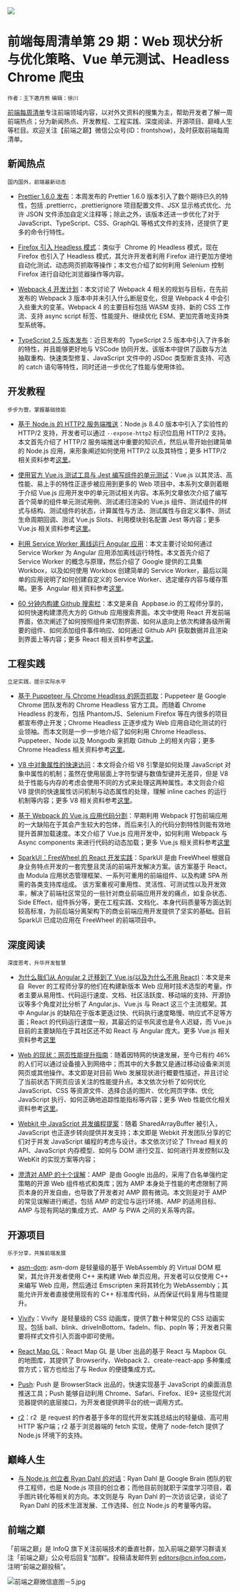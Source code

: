![](http://upload-images.jianshu.io/upload_images/1647496-49951034f8b1a36b.jpg?imageMogr2/auto-orient/strip%7CimageView2/2/w/1240)

# 前端每周清单第 29 期：Web 现状分析与优化策略、Vue 单元测试、Headless Chrome 爬虫

`作者：王下邀月熊` `编辑：徐川`

[前端每周清单](http://www.infoq.com/cn/FE-Weekly)专注前端领域内容，以对外文资料的搜集为主，帮助开发者了解一周前端热点；分为新闻热点、开发教程、工程实践、深度阅读、开源项目、巅峰人生等栏目。欢迎关注【前端之巅】微信公众号(ID：frontshow)，及时获取前端每周清单。

## 新闻热点

`国内国外，前端最新动态`

* [Prettier 1.6.0 发布](https://github.com/prettier/prettier/releases/tag/1.6.0)：本周发布的 Prettier 1.6.0 版本引入了数个期待已久的特性，包括 .prettierrc，.prettierignore 项目配置文件、JSX 显示格式优化、允许 JSON 文件添加自定义注释等；除此之外，该版本还进一步优化了对于 JavaScript、TypeScript、CSS、GraphQL 等格式文件的支持，还提供了更多的命令行特性。

- [Firefox 引入 Headless 模式](https://developer.mozilla.org/en-US/Firefox/Headless_mode)：类似于  Chrome 的 Headless 模式，现在 Firefox 也引入了 Headless 模式，其允许开发者利用 Firefox 进行更加方便地自动化测试、动态网页抓取等操作；本文也介绍了如何利用 Selenium 控制 Firefox 进行自动化浏览器操作等内容。

* [Webpack 4 开发计划](https://parg.co/bxC)：本文讨论了 Webpack 4 相关的规划与目标，在先前发布的 Webpack 3 版本中并未引入什么断层变化，但是 Webpack 4 中会引入些重大的变革。Webpack 4 的主要目标包括 WASM 支持、新的 CSS 工作流、支持 async script 标签、性能提升、继续优化 ESM、更加完善地支持类型系统等。

- [TypeScript 2.5 版本发布](https://parg.co/b7b)：近日发布的  TypeScript 2.5 版本中引入了许多新的特性，并且能够更好地与 VSCode 协同开发。该版本中提供了函数与方法抽取重构、快速类型修复、JavaScript 文件中的 JSDoc 类型断言支持、可选的 catch 语句等特性，同时还进一步优化了性能与使用体验。

## 开发教程

`步步为营，掌握基础技能`

* [基于 Node.js 的 HTTP2 服务端推送](https://blog.risingstack.com/node-js-http-2-push/)：Node.js 8.4.0 版本中引入了实验性的 HTTP/2 支持，开发者可以通过 `--expose-http2` 标识位启用 HTTP/2 支持。本文首先介绍了 HTTP/2 服务端推送中重要的知识点，然后从零开始创建简单的 Node.js 应用，来形象阐述如何使用 HTTP/2 以及其特性；更多 HTTP/2 相关资料参考[这里](https://parg.co/b7r)。

- [使用官方 Vue.js 测试工具与 Jest 编写组件的单元测试](https://parg.co/b7U)：Vue.js 以其灵活、高性能、易上手的特性正逐步被应用到更多的 Web 项目中，本系列文章则着眼于介绍 Vue.js 应用开发中的单元测试相关内容。本系列文章依次介绍了编写首个简单的组件单元测试用例、测试递归渲染的 Vue.js 组件、测试组件的样式与结构、测试组件的状态，计算属性与方法、测试属性与自定义事件、测试生命周期回调、测试 Vue.js Slots、利用模块别名配置 Jest 等内容；更多 Vue.js 相关资料参考[这里](https://parg.co/byL)。

* [利用 Service Worker 离线运行 Angular 应用](https://malcoded.com/posts/angular-service-worker)：本文主要讨论如何通过 Service Worker 为 Angular 应用添加离线运行特性。本文首先介绍了 Service Worker 的概念与原理，然后介绍了 Google 提供的工具集 Workbox，以及如何使用 Workbox 创建简单的 Service Worker，最后以简单的应用说明了如何创建自定义的 Service Worker、选定缓存内容与缓存策略。更多  Angular 相关资料参考[这里](https://parg.co/bT2)。

- [60 分钟内构建 Github 搜索栏](https://parg.co/b7S)：本文是来自  Appbase.io 的工程师分享的，如何快速构建漂亮大方的 Github 应用搜索界面。本文中使用 React 开发前端界面，依次阐述了如何按照组件来切割界面、如何从底向上依次构建各级所需要的组件、如何添加组件事件响应、如何通过 Github API 获取数据并且渲染到界面上等内容；更多 React 相关资料参考[这里](https://parg.co/bM1)。

## 工程实践

`立足实践，提示实际水平`

* [基于 Puppeteer 与 Chrome Headless 的网页抓取](https://github.com/emadehsan/thal)：Puppeteer 是 Google Chrome 团队发布的 Chrome Headless 官方工具。而随着 Chrome Headless 的发布，包括 PhantomJS、Selenium Firefox 等在内很多的项目都宣布停止开发；Chrome Headless 正逐步成为 Web 应用自动化测试的行业领袖。而本文则是一步一步地介绍了如何利用 Chrome Headless、Puppeteer、Node 以及 Mongodb 来抓取 Github 上的相关内容；更多 Chrome Headless 相关资料参考[这里](https://parg.co/btv)。

- [V8 中对象属性的快速访问](https://parg.co/b70)：本文将会介绍 V8 引擎是如何处理 JavaScript 对象中属性的机制；虽然在使用层面上字符型键与数值型键并无差异，但是 V8 处于性能与内存的考虑会使用不同的方式来处理这两种属性。本文则会介绍 V8 提供的快速属性访问机制与动态属性的处理，理解 inline caches 的运行机制等内容；更多 V8 相关资料参考[这里](https://parg.co/bzt)。

* [基于 Webpack 的 Vue.js 应用代码分割](https://parg.co/b7c)：早期利用 Webpack 打包前端应用的一大缺陷在于其会产生较大的包体，而后来引入的代码分割特性则能有效地提升首屏加载速度。本文介绍了 Vue.js 应用开发中，如何利用 Webpack 与 Async components 来进行代码的动态加载；更多 Vue.js 相关资料参考[这里](https://parg.co/byL)

- [SparkUI：FreeWheel 的 React 开发实践](https://parg.co/b7E)：SparkUI 是由 FreeWheel 根据自身业务特点开发的一套完整且灵活的前端开发解决方案。该方案基于 React，由 Modula 应用状态管理框架、一系列可重用的前端组件、以及构建 SPA 所需的各类支持库组成。 该方案重视可重用性、灵活性、可测试性以及开发效率，解决了前端社区常见的一些针对商业前端应用开发的痛点，如复杂状态、Side Effect，组件拆分等，更在工程实践、文档化、本身代码质量等方面达到较高标准，为前后端分离架构下的商业前端应用开发提供了坚实的基础。目前 SparkUI 已成功应用在 FreeWheel 的前端项目中。

## 深度阅读

`深度思考，升华开发智慧`

* [为什么我们从 Angular 2 迁移到了 Vue.js(以及为什么不用 React)](https://parg.co/bxB)：本文是来自  Rever 的工程师分享的他们在构建新版本 Web 应用时技术选型的考量。作者主要从易用性、代码运行速度、文档、社区活跃度、移动端的支持、开源协议等多个角度对比分析了 Angular.js、Vue.js 与 React 这三个主流框架。其中 Angular.js 的缺陷在于版本更迭过快、代码执行速度略慢、响应式不足等方面；React 的代码运行速度一般，其最近的证书风波也是令人迟疑，而 Vue.js 目前的主要缺陷在于其社区还不如 React 与 Angular 庞大。更多 Vue.js 相关资料参考[这里](https://parg.co/byL)

- [Web 的现状：网页性能提升指南](https://parg.co/b7d)：随着因特网的快速发展，至今已有约 46% 的人们可以通过设备接入到网络中；而其中的大多数又是通过移动设备来浏览网页或其他操作。本文即是对目前 Web 发展现状进行概要性描述，并且讨论了当前状态下网页应该关注的性能提升点。本文依次分析了如何优化 JavaScript、CSS 等资源文件、选择合适的图片、优化网页字体、优化 JavaScript 执行、如何正确地追踪性能指标等内容；更多 Web 性能优化相关资料参考[这里](https://parg.co/b7P)。

* [Webkit 中 JavaScript 并发编程提案](https://parg.co/b7K)：随着 SharedArrayBuffer 被引入，JavaScript 也正逐步转向提供并发支持；本文即是 Webkit 开发团队分享的它们对于并发 JavaScript 编程的考虑与设计。本文依次讨论了 Thread 相关的 API、JavaScript 内存模型、如何与 DOM 进行交互、如何进行并发控制以及 WebKit 的实现方案等内容；

- [澄清对 AMP 的十个误解](https://parg.co/b76)：AMP  是由 Google 出品的，采用了白名单强约定策略的开源 Web 组件格式和类库；因为 AMP 本身处于性能的考虑限制了网页本身的开发自由，也导致了开发者对 AMP 颇有微词。本文则是对于 AMP 的常见误解进行阐述，包括 AMP 的定位与运行环境、AMP 的适用目标、AMP 与现有网站的集成方式、AMP 与 PWA 之间的关系等内容。

## 开源项目

`乐于分享，共推前端发展`

* [asm-dom](https://github.com/mbasso/asm-dom): asm-dom 是轻量级的基于 WebAssembly 的 Virtual DOM 框架，其允许开发者使用 C++ 来构建 Web 单页应用。开发者可以仅使用 C++ 来编写 Web 应用，然后通过 Emscripten 来将其转化为 WebAssembly；其能允许开发者直接使用现有的 C++ 标准库代码，从而保证代码复用与性能提升。

- [Vivify](https://github.com/Martz90/vivify)：Vivify  是轻量级的 CSS 动画库，提供了数十种常见的 CSS 动画实现，包括 ball、blink、driveInBottom、fadeIn、flip、popIn 等；开发者只需要将样式文件引入页面中即可使用。

* [React Map GL](http://uber.github.io/react-map-gl)：React Map GL 是 Uber 出品的基于 React 与 Mapbox GL 的地图库，其提供了 Browserify、Webpack 2、create-react-app 多种集成尝方式；官方也给出了与 Redux 的便捷集成方式。

- [Push](https://github.com/Nickersoft/push.js): Push 是 BrowserStack 出品的，快速实现基于 JavaScript 的桌面消息推送工具；Push 能够自动利用 Chrome、Safari、Firefox、IE9+ 这些现代浏览器提供的底层接口，为开发者提供跨平台的统一调用方式。

* [r2](https://github.com/mikeal/r2)：r2  是 request 的作者基于多年的现代开发实践总结出的轻量级、高可用 HTTP 客户端；r2 基于浏览器端的 fetch 实现，使用了 node-fetch 提供了 Node.js 环境下的支持。

## 巅峰人生

* [与 Node.js 创立者 Ryan Dahl 的对话](https://parg.co/b7u)：Ryan Dahl 是 Google Brain 团队的软件工程师，也是 Node.js 项目的创立者；而他目前则就职于深度学习项目，着手图片转化等相关的方向。本文则是与  Ryan Dahl 的一次访谈记录，谈论了  Ryan Dahl 的技术生涯发展、工作选择、创立 Node.js 的考量等内容。

## 前端之巅

「前端之巅」是 InfoQ 旗下关注前端技术的垂直社群，加入前端之巅学习群请关注「前端之巅」公众号后回复“加群”。投稿请发邮件到 editors@cn.infoq.com，注明“前端之巅投稿”。

![前端之巅微信底图－5.jpg](http://upload-images.jianshu.io/upload_images/1647496-01712a993d2b23de.jpg?imageMogr2/auto-orient/strip%7CimageView2/2/w/1240)
